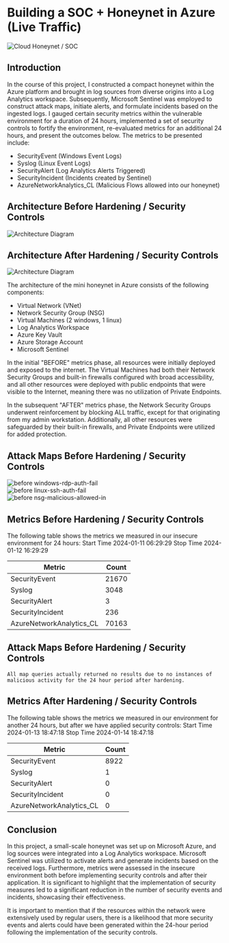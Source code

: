 # Building a SOC + Honeynet in Azure (Live Traffic)
![Cloud Honeynet / SOC](https://i.imgur.com/ZWxe03e.jpg)

## Introduction

In the course of this project, I constructed a compact honeynet within the Azure platform and brought in log sources from diverse origins into a Log Analytics workspace. Subsequently, Microsoft Sentinel was employed to construct attack maps, initiate alerts, and formulate incidents based on the ingested logs. I gauged certain security metrics within the vulnerable environment for a duration of 24 hours, implemented a set of security controls to fortify the environment, re-evaluated metrics for an additional 24 hours, and present the outcomes below. The metrics to be presented include:

- SecurityEvent (Windows Event Logs)
- Syslog (Linux Event Logs)
- SecurityAlert (Log Analytics Alerts Triggered)
- SecurityIncident (Incidents created by Sentinel)
- AzureNetworkAnalytics_CL (Malicious Flows allowed into our honeynet)

## Architecture Before Hardening / Security Controls
![Architecture Diagram](https://i.imgur.com/aBDwnKb.jpg)

## Architecture After Hardening / Security Controls
![Architecture Diagram](https://i.imgur.com/YQNa9Pp.jpg)

The architecture of the mini honeynet in Azure consists of the following components:

- Virtual Network (VNet)
- Network Security Group (NSG)
- Virtual Machines (2 windows, 1 linux)
- Log Analytics Workspace
- Azure Key Vault
- Azure Storage Account
- Microsoft Sentinel

In the initial "BEFORE" metrics phase, all resources were initially deployed and exposed to the internet. The Virtual Machines had both their Network Security Groups and built-in firewalls configured with broad accessibility, and all other resources were deployed with public endpoints that were visible to the Internet, meaning there was no utilization of Private Endpoints.

In the subsequent "AFTER" metrics phase, the Network Security Groups underwent reinforcement by blocking ALL traffic, except for that originating from my admin workstation. Additionally, all other resources were safeguarded by their built-in firewalls, and Private Endpoints were utilized for added protection.

## Attack Maps Before Hardening / Security Controls
![before windows-rdp-auth-fail](https://github.com/Walter10z/Azure-SOC-Honeynet/assets/102203609/3e373354-30aa-467e-a68d-2cc4a23e3ce4)<br>
![before linux-ssh-auth-fail](https://github.com/Walter10z/Azure-SOC-Honeynet/assets/102203609/6def3b3e-2bec-482b-bd96-c608cb164b90) <br>
![before nsg-malicious-allowed-in](https://github.com/Walter10z/Azure-SOC-Honeynet/assets/102203609/7c446a52-6ec7-46f3-8fee-3dab83e58980) <br>


## Metrics Before Hardening / Security Controls

The following table shows the metrics we measured in our insecure environment for 24 hours:
Start Time 2024-01-11 06:29:29
Stop Time 2024-01-12 16:29:29

| Metric                   | Count
| ------------------------ | -----
| SecurityEvent            | 21670
| Syslog                   | 3048
| SecurityAlert            | 3
| SecurityIncident         | 236
| AzureNetworkAnalytics_CL | 70163

## Attack Maps Before Hardening / Security Controls

```All map queries actually returned no results due to no instances of malicious activity for the 24 hour period after hardening.```

## Metrics After Hardening / Security Controls

The following table shows the metrics we measured in our environment for another 24 hours, but after we have applied security controls:
Start Time 2024-01-13 18:47:18
Stop Time	2024-01-14 18:47:18

| Metric                   | Count
| ------------------------ | -----
| SecurityEvent            | 8922
| Syslog                   | 1
| SecurityAlert            | 0
| SecurityIncident         | 0
| AzureNetworkAnalytics_CL | 0

## Conclusion

In this project, a small-scale honeynet was set up on Microsoft Azure, and log sources were integrated into a Log Analytics workspace. Microsoft Sentinel was utilized to activate alerts and generate incidents based on the received logs. Furthermore, metrics were assessed in the insecure environment both before implementing security controls and after their application. It is significant to highlight that the implementation of security measures led to a significant reduction in the number of security events and incidents, showcasing their effectiveness.

It is important to mention that if the resources within the network were extensively used by regular users, there is a likelihood that more security events and alerts could have been generated within the 24-hour period following the implementation of the security controls.
